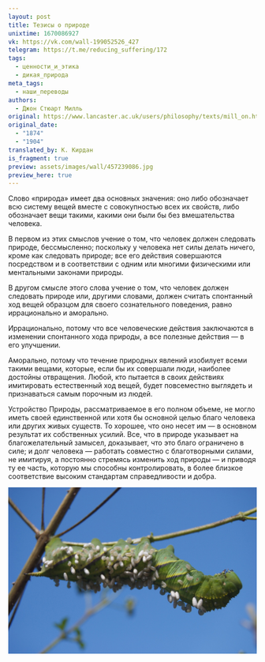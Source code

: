 ```yaml
---
layout: post
title: Тезисы о природе
unixtime: 1670086927
vk: https://vk.com/wall-199052526_427
telegram: https://t.me/reducing_suffering/172
tags:
  - ценности_и_этика
  - дикая_природа
meta_tags:
  - наши_переводы
authors:
  - Джон Стюарт Милль
original: https://www.lancaster.ac.uk/users/philosophy/texts/mill_on.htm
original_date:
  - "1874"
  - "1904"
translated_by: К. Кирдан
is_fragment: true
preview: assets/images/wall/457239086.jpg
preview_here: true
---
```

Слово «природа» имеет два основных значения: оно либо обозначает всю систему вещей вместе с совокупностью всех их свойств, либо обозначает вещи такими, какими они были бы без вмешательства человека.

В первом из этих смыслов учение о том, что человек должен следовать природе, бессмысленно; поскольку у человека нет силы делать ничего, кроме как следовать природе; все его действия совершаются посредством и в соответствии с одним или многими физическими или ментальными законами природы.

В другом смысле этого слова учение о том, что человек должен следовать природе или, другими словами, должен считать спонтанный ход вещей образцом для своего сознательного поведения, равно иррационально и аморально.

Иррационально, потому что все человеческие действия заключаются в изменении спонтанного хода природы, а все полезные действия — в его улучшении.

Аморально, потому что течение природных явлений изобилует всеми такими вещами, которые, если бы их совершали люди, наиболее достойны отвращения. Любой, кто пытается в своих действиях имитировать естественный ход вещей, будет повсеместно выглядеть и признаваться самым порочным из людей.

Устройство Природы, рассматриваемое в его полном объеме, не могло иметь своей единственной или хотя бы основной целью благо человека или других живых существ. То хорошее, что оно несет им — в основном результат их собственных усилий. Все, что в природе указывает на благожелательный замысел, доказывает, что это благо ограничено в силе; и долг человека — работать совместно с благотворными силами, не имитируя, а постоянно стремясь изменить ход природы — и приводя ту ее часть, которую мы способны контролировать, в более близкое соответствие высоким стандартам справедливости и добра.

![](assets/images/wall/457239086.jpg)